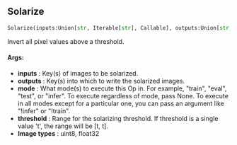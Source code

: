 ## Solarize
```python
Solarize(inputs:Union[str, Iterable[str], Callable], outputs:Union[str, Iterable[str]], mode:Union[NoneType, str, Iterable[str]]=None, threshold:Union[int, Tuple[int, int], float, Tuple[float, float]]=128)
```
Invert all pixel values above a threshold.

#### Args:

* **inputs** :  Key(s) of images to be solarized.
* **outputs** :  Key(s) into which to write the solarized images.
* **mode** :  What mode(s) to execute this Op in. For example, "train", "eval", "test", or "infer". To execute            regardless of mode, pass None. To execute in all modes except for a particular one, you can pass an argument            like "!infer" or "!train".
* **threshold** :  Range for the solarizing threshold. If threshold is a single value 't', the range will be [t, t].
* **Image types** :         uint8, float32    